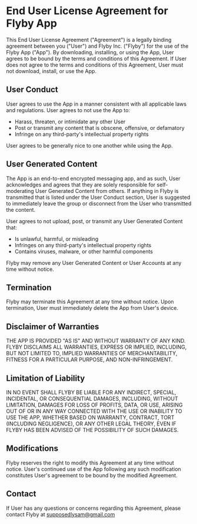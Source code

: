 # End User License Agreement for Flyby App

This End User License Agreement ("Agreement") is a legally binding agreement between you ("User") and Flyby Inc. ("Flyby") for the use of the Flyby App ("App"). By downloading, installing, or using the App, User agrees to be bound by the terms and conditions of this Agreement. If User does not agree to the terms and conditions of this Agreement, User must not download, install, or use the App.

## User Conduct

User agrees to use the App in a manner consistent with all applicable laws and regulations. User agrees to not use the App to:

- Harass, threaten, or intimidate any other User
- Post or transmit any content that is obscene, offensive, or defamatory
- Infringe on any third-party's intellectual property rights

User agrees to be generally nice to one another while using the App.

## User Generated Content

The App is an end-to-end encrypted messaging app, and as such, User acknowledges and agrees that they are solely responsible for self-moderating User Generated Content from others. If anything in Flyby is transmitted that is listed under the User Conduct section, User is suggested to immediately leave the group or disconnect from the User who transmitted the content.

User agrees to not upload, post, or transmit any User Generated Content that:

- Is unlawful, harmful, or misleading
- Infringes on any third-party's intellectual property rights
- Contains viruses, malware, or other harmful components

Flyby may remove any User Generated Content or User Accounts at any time without notice.

## Termination

Flyby may terminate this Agreement at any time without notice. Upon termination, User must immediately delete the App from User's device.

## Disclaimer of Warranties

THE APP IS PROVIDED "AS IS" AND WITHOUT WARRANTY OF ANY KIND. FLYBY DISCLAIMS ALL WARRANTIES, EXPRESS OR IMPLIED, INCLUDING, BUT NOT LIMITED TO, IMPLIED WARRANTIES OF MERCHANTABILITY, FITNESS FOR A PARTICULAR PURPOSE, AND NON-INFRINGEMENT.

## Limitation of Liability

IN NO EVENT SHALL FLYBY BE LIABLE FOR ANY INDIRECT, SPECIAL, INCIDENTAL, OR CONSEQUENTIAL DAMAGES, INCLUDING, WITHOUT LIMITATION, DAMAGES FOR LOSS OF PROFITS, DATA, OR USE, ARISING OUT OF OR IN ANY WAY CONNECTED WITH THE USE OR INABILITY TO USE THE APP, WHETHER BASED ON WARRANTY, CONTRACT, TORT (INCLUDING NEGLIGENCE), OR ANY OTHER LEGAL THEORY, EVEN IF FLYBY HAS BEEN ADVISED OF THE POSSIBILITY OF SUCH DAMAGES.

## Modifications

Flyby reserves the right to modify this Agreement at any time without notice. User's continued use of the App following any such modification constitutes User's agreement to be bound by the modified Agreement.

## Contact

If User has any questions or concerns regarding this Agreement, please contact Flyby at supposedlysam@gmail.com
